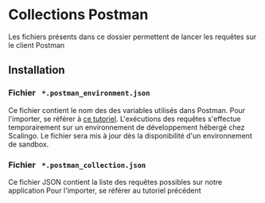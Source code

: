 # Collections Postman

Les fichiers présents dans ce dossier permettent de lancer les requêtes sur le client Postman

## Installation

### Fichier ` *.postman_environment.json`
 
Ce fichier contient le nom des des variables utilisés dans Postman. Pour l'importer, se référer à [ce tutoriel](https://welovedevs.com/fr/articles/postman/).
L'exécutions des requêtes s'effectue temporairement sur un environnement de développement hébergé chez Scalingo. Le fichier sera mis à jour dès la disponibilité d'un environnement de sandbox.

### Fichier ` *.postman_collection.json`

Ce fichier JSON contient la liste des requêtes possibles sur notre application
Pour l'importer, se référer au tutoriel précédent
